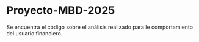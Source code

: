 # Proyecto-MBD-2025
Se encuentra el código sobre el análisis realizado para le comportamiento del usuario financiero.
